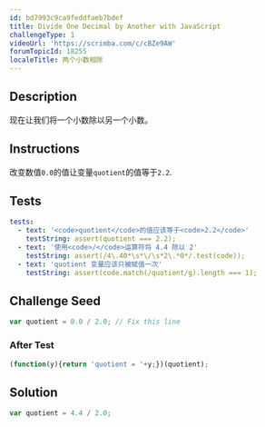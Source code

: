 ```yaml
---
id: bd7993c9ca9feddfaeb7bdef
title: Divide One Decimal by Another with JavaScript
challengeType: 1
videoUrl: 'https://scrimba.com/c/cBZe9AW'
forumTopicId: 18255
localeTitle: 两个小数相除
---
```


## Description
<section id='description'>
现在让我们将一个小数除以另一个小数。
</section>

## Instructions
<section id='instructions'>
改变数值<code>0.0</code>的值让变量<code>quotient</code>的值等于<code>2.2</code>.
</section>

## Tests
<section id='tests'>

```yml
tests:
  - text: '<code>quotient</code>的值应该等于<code>2.2</code>'
    testString: assert(quotient === 2.2);
  - text: '使用<code>/</code>运算符将 4.4 除以 2'
    testString: assert(/4\.40*\s*\/\s*2\.*0*/.test(code));
  - text: 'quotient 变量应该只被赋值一次'
    testString: assert(code.match(/quotient/g).length === 1);

```

</section>

## Challenge Seed
<section id='challengeSeed'>

<div id='js-seed'>

```js
var quotient = 0.0 / 2.0; // Fix this line
```

</div>


### After Test
<div id='js-teardown'>

```js
(function(y){return 'quotient = '+y;})(quotient);
```

</div>

</section>

## Solution
<section id='solution'>

```js
var quotient = 4.4 / 2.0;
```

</section>
